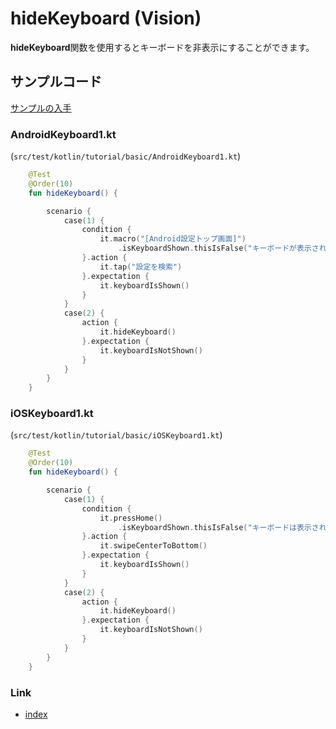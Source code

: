# hideKeyboard (Vision)

**hideKeyboard**関数を使用するとキーボードを非表示にすることができます。

## サンプルコード

[サンプルの入手](../../../getting_samples_ja.md)

### AndroidKeyboard1.kt

(`src/test/kotlin/tutorial/basic/AndroidKeyboard1.kt`)

```kotlin
    @Test
    @Order(10)
    fun hideKeyboard() {

        scenario {
            case(1) {
                condition {
                    it.macro("[Android設定トップ画面]")
                        .isKeyboardShown.thisIsFalse("キーボードが表示されています")
                }.action {
                    it.tap("設定を検索")
                }.expectation {
                    it.keyboardIsShown()
                }
            }
            case(2) {
                action {
                    it.hideKeyboard()
                }.expectation {
                    it.keyboardIsNotShown()
                }
            }
        }
    }
```

####                            

### iOSKeyboard1.kt

(`src/test/kotlin/tutorial/basic/iOSKeyboard1.kt`)

```kotlin
    @Test
    @Order(10)
    fun hideKeyboard() {

        scenario {
            case(1) {
                condition {
                    it.pressHome()
                        .isKeyboardShown.thisIsFalse("キーボードは表示されていません")
                }.action {
                    it.swipeCenterToBottom()
                }.expectation {
                    it.keyboardIsShown()
                }
            }
            case(2) {
                action {
                    it.hideKeyboard()
                }.expectation {
                    it.keyboardIsNotShown()
                }
            }
        }
    }
```

####                 

### Link

- [index](../../../../index_ja.md)
